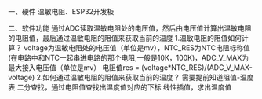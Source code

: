 一、硬件
温敏电阻、ESP32开发板

二、软件功能
通过ADC读取温敏电阻处的电压值，然后由电压值计算出温敏电阻的电阻值，最后通过温敏电阻的阻值来获取当前的温度
1.温敏电阻的阻值如何计算？
  voltage为温敏电阻处的电压值（单位是mv），NTC_RES为NTC电阻标称值(在电路中和NTC一起串进电路的那个电阻,一般是10K，100K)，ADC_V_MAX为最大接入电压值（单位是mv）
  电阻值res = (voltage*NTC_RES)/(ADC_V_MAX-voltage)
2.如何通过温敏电阻的阻值来获取当前的温度？
  需要提前知道阻值-温度表
  二分查找，通过电阻值查找出温度值对应的下标
  线性插值，求出温度值
  
